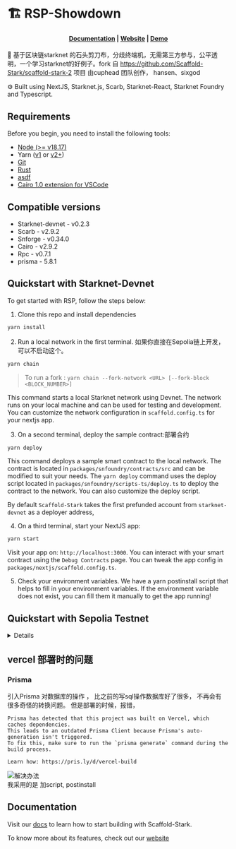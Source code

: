 # 🏗 RSP-Showdown

<h4 align="center">
  <a href="https://docs.scaffoldstark.com/">Documentation</a> |
  <a href="https://scaffoldstark.com/">Website</a> |
  <a href="https://scaffold-stark-demo.vercel.app/debug">Demo</a>
</h4>

🧪 基于区块链starknet 的石头剪刀布，分歧终端机，无需第三方参与，公平透明，一个学习starknet的好例子。fork 自 https://github.com/Scaffold-Stark/scaffold-stark-2 项目 
由cuphead 团队创作， hansen、sixgod 

⚙️ Built using NextJS, Starknet.js, Scarb, Starknet-React, Starknet Foundry and Typescript.


## Requirements

Before you begin, you need to install the following tools:

- [Node (>= v18.17)](https://nodejs.org/en/download/)
- Yarn ([v1](https://classic.yarnpkg.com/en/docs/install/) or [v2+](https://yarnpkg.com/getting-started/install))
- [Git](https://git-scm.com/downloads)
- [Rust](https://rust-lang.org/tools/install)
- [asdf](https://asdf-vm.com/guide/getting-started.html)
- [Cairo 1.0 extension for VSCode](https://marketplace.visualstudio.com/items?itemName=starkware.cairo1)

## Compatible versions

- Starknet-devnet - v0.2.3
- Scarb - v2.9.2
- Snforge - v0.34.0
- Cairo - v2.9.2
- Rpc - v0.7.1
- prisma - 5.8.1

## Quickstart with Starknet-Devnet

To get started with RSP, follow the steps below:

1. Clone this repo and install dependencies

```bash
yarn install
```

2. Run a local network in the first terminal. 如果你直接在Sepolia链上开发，可以不启动这个。

```bash
yarn chain
```

> To run a fork : `yarn chain --fork-network <URL> [--fork-block <BLOCK_NUMBER>]`

This command starts a local Starknet network using Devnet. The network runs on your local machine and can be used for testing and development. You can customize the network configuration in `scaffold.config.ts` for your nextjs app.

3. On a second terminal, deploy the sample contract:部署合约 

```bash
yarn deploy
```

This command deploys a sample smart contract to the local network. The contract is located in `packages/snfoundry/contracts/src` and can be modified to suit your needs. The `yarn deploy` command uses the deploy script located in `packages/snfoundry/scripts-ts/deploy.ts` to deploy the contract to the network. You can also customize the deploy script.

By default `Scaffold-Stark` takes the first prefunded account from `starknet-devnet` as a deployer address,

4. On a third terminal, start your NextJS app:

```bash
yarn start
```

Visit your app on: `http://localhost:3000`. You can interact with your smart contract using the `Debug Contracts` page. You can tweak the app config in `packages/nextjs/scaffold.config.ts`.

5. Check your environment variables. We have a yarn postinstall script that helps to fill in your environment variables. If the environment variable does not exist, you can fill them it manually to get the app running!

## Quickstart with Sepolia Testnet

<details>

1. Make sure you alredy cloned this repo and installed dependencies.

2. Prepare your environment variables.

Find the `packages/snfoundry/.env` file and fill the env variables related to Sepolia testnet with your own wallet account contract address and private key.

3. Change your default network to Sepolia testnet.

Find the `packages/nextjs/scaffold.config.ts` file and change the `targetNetworks` to `[chains.sepolia]`.

![chall-0-scaffold-config](./packages/nextjs/public/scaffold-config.png)

4. Get some testnet tokens.

You will need to get some `ETH` or `STRK` Sepolia tokens to deploy your contract to Sepolia testnet.

> Some popular faucets are [Starknet Faucet](https://starknet-faucet.vercel.app/) and [Blastapi Starknet Sepolia Eth](https://blastapi.io/faucets/starknet-sepolia-eth)

4. Open a terminal, deploy the sample contract to Sepolia testnet:

```bash
yarn deploy --network sepolia
```

5. On a second terminal, start your NextJS app:

```bash
yarn start
```

Visit your app on: `http://localhost:3000`. You can interact with your smart contract using the `Debug Contracts` page. You can tweak the app config in `packages/nextjs/scaffold.config.ts`.

### RPC specific version

To ensure the proper functioning of the scaffold-stark with Testnet or Mainnet, your RPC version must be `0.7.1`. This repository contains a `.env.example` file, where we provided the default RPC URL for the Starknet Testnet: `RPC_URL_SEPOLIA=https://starknet-sepolia.public.blastapi.io/rpc/v0_7`. Let's verify this RPC version is `0.7.1` by calling a `POST` request in an API platform like `Postman` or `Insommia` . Your API endpoint should be `https://starknet-sepolia.public.blastapi.io/rpc/v0_7` and the body should be:

```json
{
 "jsonrpc":"2.0",
 "method":"starknet_specVersion",
 "id":1
}
```

You have to paste the endpoint and body in the API platform and click on the `Send` button. If the response is `0.7.1`, then you are good to go. Otherwise, you have to get the correct RPC URL endpoint.

![rpc-version](./packages/nextjs/public/rpc-version.png)
</details>


## vercel 部署时的问题 

### Prisma 

引入Prisma 对数据库的操作 ， 比之前的写sql操作数据库好了很多， 不再会有 很多奇怪的转换问题。
但是部署的时候，报错，
```
Prisma has detected that this project was built on Vercel, which caches dependencies.
This leads to an outdated Prisma Client because Prisma's auto-generation isn't triggered.
To fix this, make sure to run the `prisma generate` command during the build process.

Learn how: https://pris.ly/d/vercel-build
```
![解决办法](https://www.prisma.io/docs/orm/more/help-and-troubleshooting/vercel-caching-issue )  
我采用的是 加script, postinstall



## Documentation

Visit our [docs](https://docs.scaffoldstark.com/) to learn how to start building with Scaffold-Stark.

To know more about its features, check out our [website](https://scaffoldstark.com)

